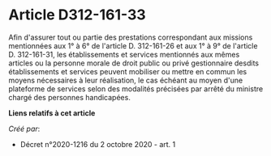 # Article D312-161-33

Afin d'assurer tout ou partie des prestations correspondant aux missions mentionnées aux 1° à 6° de l'article D. 312-161-26
et aux 1° à 9° de l'article D. 312-161-31, les établissements et services mentionnés aux mêmes articles ou la personne morale
de droit public ou privé gestionnaire desdits établissements et services peuvent mobiliser ou mettre en commun les moyens
nécessaires à leur réalisation, le cas échéant au moyen d'une plateforme de services selon des modalités précisées par arrêté
du ministre chargé des personnes handicapées.

**Liens relatifs à cet article**

_Créé par_:

  - Décret n°2020-1216 du 2 octobre 2020 - art. 1
